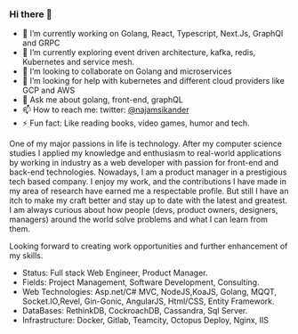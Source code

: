 ### Hi there 👋

<!--
**najamsk/najamsk** is a ✨ _special_ ✨ repository because its `README.md` (this file) appears on your GitHub profile.

Here are some ideas to get you started:

- 🔭 I’m currently working on ...
- 🌱 I’m currently learning ...
- 👯 I’m looking to collaborate on ...
- 🤔 I’m looking for help with ...
- 💬 Ask me about ...
- 📫 How to reach me: ...
- 😄 Pronouns: ...
- ⚡ Fun fact: ...
-->

- 🔭 I’m currently working on Golang, React, Typescript, Next.Js, GraphQl and GRPC
- 🌱 I’m currently exploring event driven architecture, kafka, redis, Kubernetes and service mesh.
- 👯 I’m looking to collaborate on Golang and microservices
- 🤔 I’m looking for help with kubernetes and different cloud providers like GCP and AWS
- 💬 Ask me about golang, front-end, graphQL
- 📫 How to reach me: twitter: [@najamsikander](https://twitter.com/najamsikander)
- ⚡ Fun fact: Like reading books, video games, humor and tech.

One of my major passions in life is technology. After my computer science studies I applied my knowledge and enthusiasm to real-world applications by working in industry as a web developer with passion for front-end and back-end technologies.
Nowadays, I am a product manager in a prestigious tech based company. I enjoy my work, and the contributions I have made in my area of research have earned me a respectable profile. But still I have an itch to make my craft better and stay up to date with the latest and greatest. I am always curious about how people (devs, product owners, designers, managers) around the world solve problems and what I can learn from them.

Looking forward to creating work opportunities and further enhancement of my skills.

- Status: Full stack Web Engineer, Product Manager.
- Fields: Project Management, Software Development, Consulting.
- Web Technologies: Asp.net/C# MVC, NodeJS,KoaJS, Golang, MQQT, Socket.IO,Revel, Gin-Gonic, AngularJS, Html/CSS, Entity Framework.
- DataBases: RethinkDB, CockroachDB, Cassandra, Sql Server.
- Infrastructure: Docker, Gitlab, Teamcity, Octopus Deploy, Nginx, IIS


